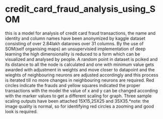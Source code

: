 # credit_card_fraud_analysis_using_SOM
this is a model for analysis of credit card fraud transactions, the name and identity and column names have been anonymized by kaggle dataset consisting of over 2.84lakh datarows over 31 columns.
By the use of SOM(self organising maps) an unsupervisied implementation of deep learning the high dimensionality is reduced to a form which can be visualized and analysed by people.
A random point in dataset is pciked and its distance to all the node is calculated and one with minimum value gets awarded with adjustment in weights and move closer to datapoint and the wieghts of neighbouring neurons are adjusted accordingly and this process is iterated till no more changes in neighbouring neurons are required.
Red circles indicate the frauds and yellow squares indicated the proper transactions 
with the model the value of x and y can be changed according with the marker values to get a different scaling for graph.
Three sample scaling outputs have been attached 15X15,25X25 and 35X35.*note: the image quality is normal, so for identifying red circles a zooming and good look is required.
